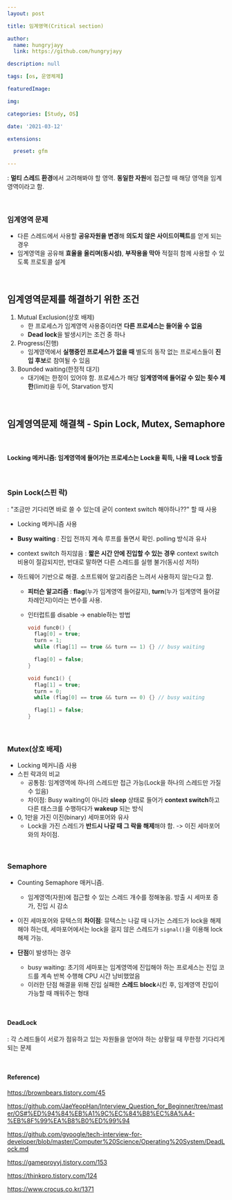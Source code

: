 ```yaml
---
layout: post

title: 임계영역(Critical section)

author: 
  name: hungryjayy
  link: https://github.com/hungryjayy

description: null

tags: [os, 운영체제]

featuredImage: 

img: 

categories: [Study, OS]

date: '2021-03-12'

extensions:

  preset: gfm

---
```


: **멀티 스레드 환경**에서 고려해봐야 할 영역. **동일한 자원**에 접근할 때 해당 영역을 임계영역이라고 함.

<br>

### 임계영역 문제

* 다른 스레드에서 사용할 **공유자원을 변경**해 **의도치 않은 사이드이펙트**를 얻게 되는 경우
* 임계영역을 공유해 **효율을 올리며(동시성)**, **부작용을 막아** 적절히 함께 사용할 수 있도록 프로토콜 설계

<br>

## 임계영역문제를 해결하기 위한 조건

1. Mutual Exclusion(상호 배제)
   * 한 프로세스가 임계영역 사용중이라면 **다른 프로세스는 들어올 수 없음**
   * **Dead lock**을 발생시키는 조건 중 하나
2. Progress(진행)
   * 임계영역에서 **실행중인 프로세스가 없을 때** 별도의 동작 없는 프로세스들이 **진입 후보**로 참여될 수 있음
3. Bounded waiting(한정적 대기)
   * 대기에는 한정이 있어야 함. 프로세스가 해당 **임계영역에 들어갈 수 있는 횟수 제한**(limit)을 두어, Starvation 방지

<br>

## 임계영역문제 해결책 - Spin Lock, Mutex, Semaphore

<br>

#### Locking 메커니즘: 임계영역에 들어가는 프로세스는 Lock을 획득, 나올 때 Lock 방출

<br>

### Spin Lock(스핀 락)

: "조금만 기다리면 바로 쓸 수 있는데 굳이 context switch 해야하나??" 할 때 사용

* Locking 메커니즘 사용

* **Busy waiting** : 진입 전까지 계속 루프를 돌면서 확인. polling 방식과 유사

* context switch 하지않음 : **짧은 시간 안에 진입할 수 있는 경우** context switch 비용이 절감되지만, 반대로 말하면 다른 스레드를 실행 불가(동시성 저하)

* 하드웨어 기반으로 해결. 소프트웨어 알고리즘은 느려서 사용하지 않는다고 함.

  * **피터슨 알고리즘** : **flag**(누가 임계영역 들어갈지), **turn**(누가 임계영역 들어갈 차례인지)이라는 변수를 사용. 

  * 인터럽트를 disable -> enable하는 방법

    ```c++
    void func0() {
      flag[0] = true;
      turn = 1;
      while (flag[1] == true && turn == 1) {} // busy waiting
    
      flag[0] = false;
    }
    
    void func1() {
      flag[1] = true;
      turn = 0;
      while (flag[0] == true && turn == 0) {} // busy waiting
    
      flag[1] = false;
    }
    ```

<br>

### Mutex(상호 배제)

* Locking 메커니즘 사용
* 스핀 락과의 비교
  * 공통점: 임계영역에 하나의 스레드만 접근 가능(Lock을 하나의 스레드만 가질 수 있음)
  * 차이점: Busy waiting이 아니라 **sleep** 상태로 들어가 **context switch**하고 다른 태스크를 수행하다가 **wakeup** 되는 방식
* 0, 1만을 가진 이진(binary) 세마포어와 유사
  * Lock을 가진 스레드가 **반드시 나갈 때 그 락을 해제**해야 함. -> 이진 세마포어와의 차이점.

<br>

### Semaphore

* Counting Semaphore 매커니즘.
  
  * 임계영역(자원)에 접근할 수 있는 스레드 개수를 정해놓음. 방출 시 세마포 증가, 진입 시 감소
  
* 이진 세마포어와 뮤텍스의 **차이점**: 뮤텍스는 나갈 때 나가는 스레드가 lock을 해제해야 하는데, 세마포어에서는 lock을 걸지 않은 스레드가 `signal()`을 이용해 lock 해제 가능.
  
* **단점**이 발생하는 경우
  * busy waiting: 초기의 세마포는 임계영역에 진입해야 하는 프로세스는 진입 코드를 계속 반복 수행해 CPU 시간 낭비했었음
  * 이러한 단점 해결을 위해 진입 실패한 **스레드 block**시킨 후, 임계영역 진입이 가능할 때 깨워주는 형태
  

<br>

#### DeadLock

: 각 스레드들이 서로가 점유하고 있는 자원들을 얻어야 하는 상황일 때 무한정 기다리게 되는 문제

<br>

#### Reference)

https://brownbears.tistory.com/45

https://github.com/JaeYeopHan/Interview_Question_for_Beginner/tree/master/OS#%ED%94%84%EB%A1%9C%EC%84%B8%EC%8A%A4-%EB%8F%99%EA%B8%B0%ED%99%94

https://github.com/gyoogle/tech-interview-for-developer/blob/master/Computer%20Science/Operating%20System/DeadLock.md

https://gameproyyj.tistory.com/153

https://thinkpro.tistory.com/124

https://www.crocus.co.kr/1371